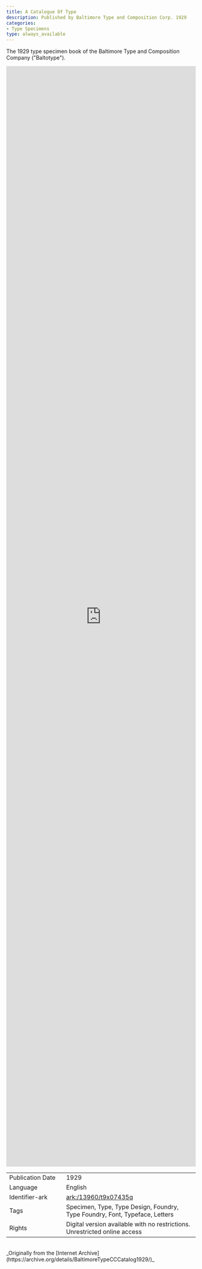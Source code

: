 ```yaml
---
title: A Catalogue Of Type
description: Published by Baltimore Type and Composition Corp. 1929
categories:
- Type Specimens
type: always_available
---
```

The 1929 type specimen book of the Baltimore Type and Composition Company ("Baltotype").
<!-- more -->
<iframe src="https://archive.org/embed/BaltimoreTypeCCCatalog1929#page/0" width="100% " height="75% " frameborder="0" webkitallowfullscreen="true" mozallowfullscreen="true" allowfullscreen></iframe>
<br>
<table>
  <tr>
    <td style="width:30%">Publication Date</td>
    <td>1929</td>
  </tr>
  <tr>
    <td style="width:30%">Language</td>
    <td>English</td>
  </tr>
  <tr>
    <td style="width:30%">Identifier-ark</td>
    <td><a href="https://archive.org/details/BaltimoreTypeCCCatalog1929">ark:/13960/t9x07435q</a></td>
  </tr>
  <tr>
    <td style="width:30%">Tags</td>
    <td>Specimen, Type, Type Design, Foundry, Type Foundry, Font, Typeface, Letters</td>
  </tr>
  <tr>
    <td style="width:30%">Rights</td>
    <td>Digital version available with no restrictions. Unrestricted online access</td>
  </tr>
</table>
<br>
_Originally from the [Internet Archive](https://archive.org/details/BaltimoreTypeCCCatalog1929/)_
